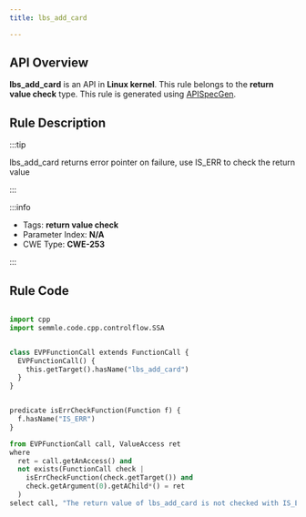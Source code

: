 ```yaml
---
title: lbs_add_card

---
```



## API Overview
**lbs_add_card** is an API in **Linux kernel**. This rule belongs to the **return value check** type. This rule is generated using [APISpecGen](../../tools/APISpecGen).
## Rule Description

:::tip

lbs_add_card returns error pointer on failure, use IS_ERR to check the return value

:::

:::info

- Tags: **return value check**
- Parameter Index: **N/A**
- CWE Type: **CWE-253**

:::

## Rule Code
```python

import cpp
import semmle.code.cpp.controlflow.SSA


class EVPFunctionCall extends FunctionCall {
  EVPFunctionCall() {
    this.getTarget().hasName("lbs_add_card")
  }
}


predicate isErrCheckFunction(Function f) {
  f.hasName("IS_ERR") 
}

from EVPFunctionCall call, ValueAccess ret
where
  ret = call.getAnAccess() and
  not exists(FunctionCall check |
    isErrCheckFunction(check.getTarget()) and
    check.getArgument(0).getAChild*() = ret
  )
select call, "The return value of lbs_add_card is not checked with IS_ERR."
    
```